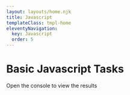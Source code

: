 ```yaml
---
layout: layouts/home.njk
title: Javascript
templateClass: tmpl-home
eleventyNavigation:
  key: Javascript
  order: 5
---
```


<div class="container mt-5">
  <h1>Basic Javascript Tasks</h1>

  <p>Open the console to view the results</p>
</div>
<script>
  /* trying out different ways of outputting messages 
     This is a multiline comment
  */
    // alert message
    alert('Alex is cool - well maybe, maybe not');
    // write message to console
    console.log('Alex is cool - well maybe, maybe not')
    // append message to body tag - not a good idea really!
    document.write('Alex is cool - well maybe, maybe not')

    var message = "I am fed up with Alex is cool";
    alert(message);

    var a = 10;
    var b = 5;
    var sum;
    sum = a+b;
    console.log('addition ' + sum);
    sum = a-b;
    console.log('subtraction ' + sum);
    sum = a*b;
    console.log('multiply ' + sum);
    sum = a/b;
    console.log('divide ' + sum);
    sum = a%b;
    console.log('modulus ' + sum);
    a = 21.3
    sum = a%b;
    console.log('modulus ' + sum);

    var firstName = 'Elizabeth';
    var lastName = 'Guest';
    var fullName = firstName + ' ' + lastName;
    console.log(fullName);

    /* 
      Bill with tip programme
      */
    var pre_tip_total = 35.86;
    var one_percent = pre_tip_total / 100;
    var tip_percent = 15;
    var tip_amount = one_percent * tip_percent;
    var tip_amount2 = pre_tip_total * tip_percent / 100;
    console.log(tip_amount + ' ' + tip_amount2);
    //round to two decimal places - turns it into a string
    tip_amount = tip_amount.toFixed(2)
    var bill_total = parseFloat(pre_tip_total) + parseFloat(tip_amount);
    console.log(bill_total);
    var str_Message = 'Your food bill was £' + pre_tip_total + 
                      ', you have tipped ' + tip_percent + 
                      '% which equals £' + tip_amount + 
                      ', bringing your total bill to £' + bill_total;
    console.log(str_Message);

</script>